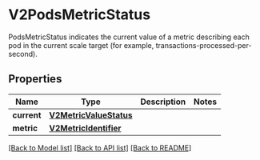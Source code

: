 # V2PodsMetricStatus

PodsMetricStatus indicates the current value of a metric describing each pod in the current scale target (for example, transactions-processed-per-second).

## Properties
Name | Type | Description | Notes
------------ | ------------- | ------------- | -------------
**current** | [**V2MetricValueStatus**](V2MetricValueStatus.md) |  | 
**metric** | [**V2MetricIdentifier**](V2MetricIdentifier.md) |  | 

[[Back to Model list]](../README.md#documentation-for-models) [[Back to API list]](../README.md#documentation-for-api-endpoints) [[Back to README]](../README.md)


